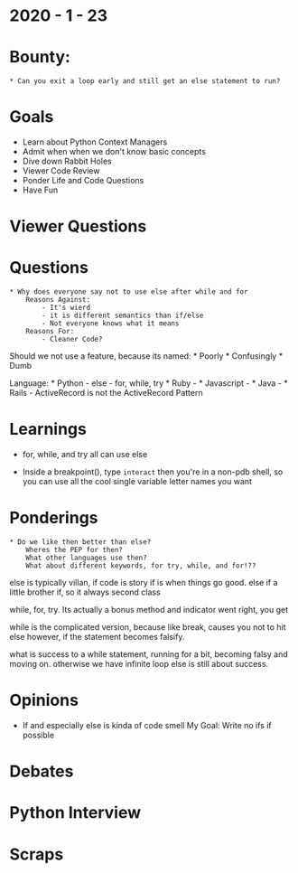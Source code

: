 2020 - 1 - 23
=============

Bounty:
=======
	* Can you exit a loop early and still get an else statement to run?

Goals
=====
  * Learn about Python Context Managers
  * Admit when when we don't know basic concepts
  * Dive down Rabbit Holes
  * Viewer Code Review
  * Ponder Life and Code Questions
  * Have Fun

Viewer Questions
================

Questions
=========
	* Why does everyone say not to use else after while and for
		Reasons Against:
			- It's wierd
			- it is different semantics than if/else
			- Not everyone knows what it means
		Reasons For:
			- Cleaner Code?


Should we not use a feature, because its named:
	* Poorly
	* Confusingly
	* Dumb


Language:
	* Python
			- else - for, while, try
	* Ruby
			-
	* Javascript
			- 
	* Java
			- 
	* Rails
			- ActiveRecord is not the ActiveRecord Pattern



Learnings
=========
  * for, while, and try all can use else

  * Inside a breakpoint(), type `interact`
    then you're in a non-pdb shell, so you can use all the cool
    single variable letter names you want

Ponderings
==========
	* Do we like then better than else?
		Wheres the PEP for then?
		What other languages use then?
		What about different keywords, for try, while, and for!??

else is typically villan,
if code is story
if is when things go good.
else if a little brother if,
so it always second class

while, for, try. Its actually a bonus method
and indicator went right, you get

while is the complicated version,
because like break, causes you not to hit else
however, if the statement becomes falsify.

what is success to a while statement,
running for a bit, becoming falsy and moving on.
otherwise we have infinite loop
else is still about success.

Opinions
========
  * If and especially else is kinda of code smell
    My Goal: Write no ifs if possible

Debates
=======

Python Interview
================

Scraps
======

